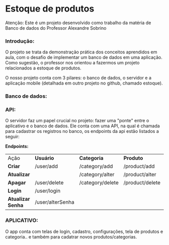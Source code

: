 # Estoque de produtos

Atenção: Este é um projeto desenvolvido como trabalho da matéria de Banco de dados do Professor Alexandre Sobrino

### Introdução:
O projeto se trata da demonstração prática dos conceitos aprendidos em aula, com o desafio de implementar um banco de dados em uma aplicação. Como sugestão, o professor nos orientou a fazermos um projeto relacionados a estoque de produtos. 

O nosso projeto conta com 3 pilares: o banco de dados, o servidor e a aplicação mobile (detalhada em outro projeto no github, chamado estoque).

### Banco de dados:



### API:
O servidor faz um papel crucial no projeto: fazer uma "ponte" entre o aplicativo e o banco de dados. Ele conta com uma API, na qual é chamada para cadastrar os registros no banco, os endpoints da api estão listados a seguir:

__Endpoints:__
<table>
    <tbody>
        <tr>
            <td>Ação</td>
            <td><strong>Usuário</strong></td>
            <td><strong>Categoria</strong></td>
            <td><strong>Produto</strong></td>
            <td></td>
        </tr>
        <tr>
            <td><strong>Criar</strong></td>
            <td>/user/add</td>
            <td>/category/add</td>
            <td>
                <div>
                    <div>/product/add</div>
                </div>
            </td>
            <td></td>
        </tr>
        <tr>
            <td><strong>Atualizar</strong></td>
            <td></td>
            <td>/category/alter</td>
            <td>
                <div>
                    <div>/product/alter</div>
                </div>
            </td>
            <td></td>
        </tr>
        <tr>
            <td><strong>Apagar</strong></td>
            <td>/user/delete</td>
            <td>
                <div>
                    <div>/category/delete</div>
                </div>
            </td>
            <td>/product/delete</td>
            <td></td>
        </tr>
        <tr>
            <td><strong>Login</strong></td>
            <td>/user/login</td>
            <td></td>
            <td></td>
            <td></td>
        </tr>
        <tr>
            <td><strong>Atualizar Senha</strong></td>
            <td>/user/alterSenha</td>
            <td></td>
            <td></td>
            <td></td>
        </tr>
    </tbody>
</table>

### APLICATIVO:
O app conta com telas de login, cadastro, configurações, tela de produtos e categoria.. e também para cadatrar novos produtos/categorias.
